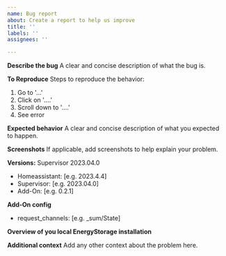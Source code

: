 ```yaml
---
name: Bug report
about: Create a report to help us improve
title: ''
labels: ''
assignees: ''

---
```


**Describe the bug**
A clear and concise description of what the bug is.

**To Reproduce**
Steps to reproduce the behavior:
1. Go to '...'
2. Click on '....'
3. Scroll down to '....'
4. See error

**Expected behavior**
A clear and concise description of what you expected to happen.

**Screenshots**
If applicable, add screenshots to help explain your problem.

**Versions:**
Supervisor 2023.04.0
 - Homeassistant: [e.g. 2023.4.4]
 - Supervisor: [e.g. 2023.04.0]
 - Add-On: [e.g. 0.2.1]

**Add-On config**
 - request_channels: [e.g. _sum/State]

**Overview of you local EnergyStorage installation**

**Additional context**
Add any other context about the problem here.
